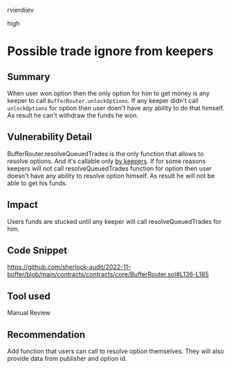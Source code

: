 rvierdiiev

high

# Possible trade ignore from keepers

## Summary
When user won option then the only option for him to get money is any keeper to call `BufferRouter.unlockOptions`. If any keeper didn't call `unlockOptions` for option then user doen't have any ability to do that himself. As result he can't withdraw the funds he won.
## Vulnerability Detail
BufferRouter.resolveQueuedTrades is the only function that allows to resolve options. And it's callable only [by keepers](https://github.com/sherlock-audit/2022-11-buffer/blob/main/contracts/contracts/core/BufferRouter.sol#L137). If for some reasons keepers will not call resolveQueuedTrades function for option then user doesn't have any ability to resolve option himself. As result he will not be able to get his funds.
## Impact
Users funds are stucked until any keeper will call resolveQueuedTrades for him.
## Code Snippet
https://github.com/sherlock-audit/2022-11-buffer/blob/main/contracts/contracts/core/BufferRouter.sol#L136-L185
## Tool used

Manual Review

## Recommendation
Add function that users can call to resolve option themselves. They will also provide data from publisher and option id.
